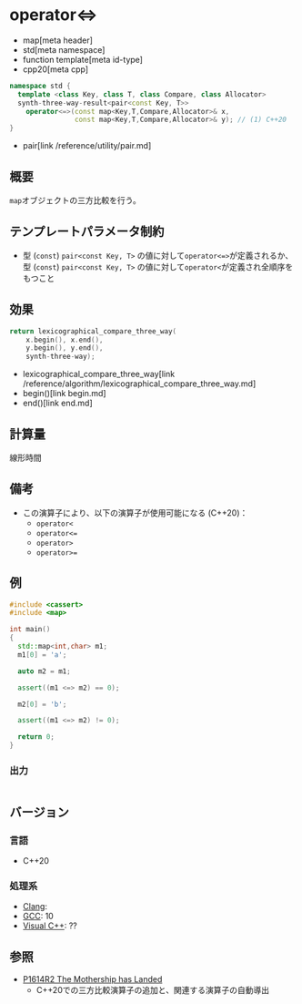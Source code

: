 # operator<=>
* map[meta header]
* std[meta namespace]
* function template[meta id-type]
* cpp20[meta cpp]

```cpp
namespace std {
  template <class Key, class T, class Compare, class Allocator>
  synth-three-way-result<pair<const Key, T>>
    operator<=>(const map<Key,T,Compare,Allocator>& x,
                const map<Key,T,Compare,Allocator>& y); // (1) C++20
}
```
* pair[link /reference/utility/pair.md]

## 概要
`map`オブジェクトの三方比較を行う。


## テンプレートパラメータ制約
- 型 (`const`) `pair<const Key, T>` の値に対して`operator<=>`が定義されるか、型 (`const`) `pair<const Key, T>` の値に対して`operator<`が定義され全順序をもつこと


## 効果
```cpp
return lexicographical_compare_three_way(
    x.begin(), x.end(),
    y.begin(), y.end(),
    synth-three-way);
```
* lexicographical_compare_three_way[link /reference/algorithm/lexicographical_compare_three_way.md]
* begin()[link begin.md]
* end()[link end.md]


## 計算量
線形時間


## 備考
- この演算子により、以下の演算子が使用可能になる (C++20)：
    - `operator<`
    - `operator<=`
    - `operator>`
    - `operator>=`


## 例
```cpp example
#include <cassert>
#include <map>

int main()
{
  std::map<int,char> m1;
  m1[0] = 'a';

  auto m2 = m1;

  assert((m1 <=> m2) == 0);

  m2[0] = 'b';

  assert((m1 <=> m2) != 0);

  return 0;
}
```

### 出力
```
```

## バージョン
### 言語
- C++20

### 処理系
- [Clang](/implementation.md#clang):
- [GCC](/implementation.md#gcc): 10
- [Visual C++](/implementation.md#visual_cpp): ??


## 参照
- [P1614R2 The Mothership has Landed](https://www.open-std.org/jtc1/sc22/wg21/docs/papers/2019/p1614r2.html)
    - C++20での三方比較演算子の追加と、関連する演算子の自動導出

